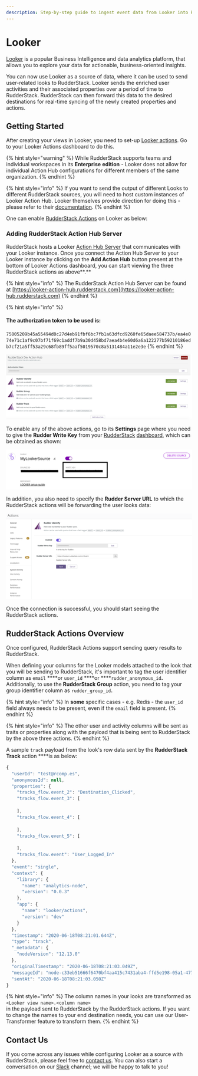 ```yaml
---
description: Step-by-step guide to ingest event data from Looker into RudderStack
---
```


# Looker

[Looker](https://looker.com/) is a popular Business Intelligence and data analytics platform, that allows you to explore your data for actionable, business-oriented insights. 

You can now use Looker as a source of data, where it can be used to send user-related looks to RudderStack. Looker sends the enriched user activities and their associated properties over a period of time to RudderStack. RudderStack can then forward this data to the desired destinations for real-time syncing of the newly created properties and actions.

## Getting Started

After creating your views in Looker, you need to set-up [Looker actions](https://docs.looker.com/admin-options/platform/actions). Go to your Looker Actions dashboard to do this. 

{% hint style="warning" %}
While RudderStack supports teams and individual workspaces in its **Enterprise** **edition** - Looker does not allow for individual Action Hub configurations for different members of the same organization.
{% endhint %}

{% hint style="info" %}
If you want to send the output of different Looks to different RudderStack sources, you will need to host custom instances of Looker Action Hub. Looker themselves provide direction for doing this - please refer to their [documentation](https://docs.looker.com/sharing-and-publishing/action-hub#setting_up_a_local_action_hub_server).
{% endhint %}

One can enable [RudderStack Actions](https://github.com/rudderlabs/actions) on Looker as below:

### **Adding RudderStack Action Hub Server**

RudderStack hosts a Looker [Action Hub Server](https://docs.looker.com/sharing-and-publishing/action-hub#writing_an_action) that communicates with your Looker instance. Once you connect the Action Hub Server to your Looker instance by clicking on the **Add Action Hub** button present at the bottom of Looker Actions dashboard, you can start viewing the three RudderStack actions as above**.** 

{% hint style="info" %}
The RudderStack Action Hub Server can be found at [https://looker-action-hub.rudderstack.com](https://looker-action-hub.rudderstack.com)
{% endhint %}

{% hint style="info" %}
#### **The authorization token to be used is:**

`75805209b45a55494d0c27d4eb91fbf6bc7fb1a63dfcd9260fe65daee584737b/ea4e074e71c1af9c07bf71f69c1addf7b9a30d458bd7aea4b4e60d6a6a122277b59210186edb7cf21a5ff53a29c68fb89ff5aaf5019570c8a5131484a11e2e3e`
{% endhint %}

![RudderStack-hosted Action Hub](../.gitbook/assets/image%20%2829%29.png)

To enable any of the above actions, go to its **Settings** page where you need to give the **Rudder Write Key** from your [RudderStack](https://app.rudderstack.com) [dashboard](https://app.rudderstack.com/), which can be obtained as shown:

![Looker Source Write Key](../.gitbook/assets/screen-shot-2020-12-04-at-11.02.19-am.png)

In addition, you also need to specify the **Rudder Server URL** to which the RudderStack actions will be forwarding the user looks data:

![Configuring the Write Key and the RudderStack Server URL](../.gitbook/assets/image%20%2811%29.png)

Once the connection is successful, you should start seeing the RudderStack actions.

## RudderStack Actions Overview

Once configured, RudderStack Actions support sending query results to RudderStack. 

When defining your columns for the Looker models attached to the look that you will be sending to RudderStack, it's important to tag the user identifier column as `email` ****or `user_id` ****or ****`rudder_anonymous_id`**.** Additionally, to use the **RudderStack Group** action, you need to tag your group identifier column as `rudder_group_id`**.**

{% hint style="info" %}
In **some** specific cases - e.g. Redis - the `user_id` field always needs to be present, even if the `email` field is present.
{% endhint %}

{% hint style="info" %}
The other user and activity columns will be sent as traits or properties along with the payload that is being sent to RudderStack by the above three actions. 
{% endhint %}

A sample `track` payload from the look's row data sent by the **RudderStack Track** action ****is as below:

```javascript
{
  "userId": "test@rcomp.es",
  "anonymousId": null,
  "properties": {
    "tracks_flow.event_2": "Destination_Clicked",
    "tracks_flow.event_3": [
      
    ],
    "tracks_flow.event_4": [
      
    ],
    "tracks_flow.event_5": [
      
    ],
    "tracks_flow.event": "User_Logged_In"
  },
  "event": "single",
  "context": {
    "library": {
      "name": "analytics-node",
      "version": "0.0.3"
    },
    "app": {
      "name": "looker/actions",
      "version": "dev"
    }
  },
  "timestamp": "2020-06-18T08:21:01.644Z",
  "type": "track",
  "_metadata": {
    "nodeVersion": "12.13.0"
  },
  "originalTimestamp": "2020-06-18T08:21:03.049Z",
  "messageId": "node-c33eb51666f6470bf4aa415c7431aba4-ffd5e198-05a1-477a-9c2c-85be30749b8b",
  "sentAt": "2020-06-18T08:21:03.050Z"
}
```

{% hint style="info" %}
The column names in your looks are transformed as `<Looker view name>.<column name>`  
in the payload sent to RudderStack by the RudderStack  actions. If you want to change the names to your end destination needs, you can use our User-Transformer feature to transform them.
{% endhint %}

## Contact Us

If you come across any issues while configuring Looker as a source with RudderStack, please feel free to [contact us](mailto:%20contact@rudderstack.com). You can also start a conversation on our [Slack](https://resources.rudderstack.com/join-rudderstack-slack) channel; we will be happy to talk to you!

